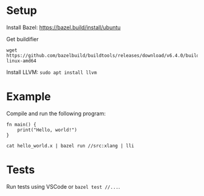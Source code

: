 # Setup

Install Bazel: https://bazel.build/install/ubuntu

Get buildifier

```
wget https://github.com/bazelbuild/buildtools/releases/download/v6.4.0/buildifier-linux-amd64
```

Install LLVM: `sudo apt install llvm`

# Example

Compile and run the following program:

```x
fn main() {
    print("Hello, world!")
}
```

```
cat hello_world.x | bazel run //src:xlang | lli
```

# Tests

Run tests using VSCode or `bazel test //...`.
